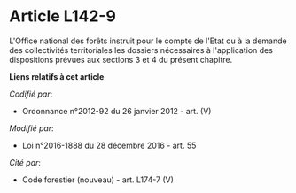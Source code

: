 # Article L142-9

L'Office national des forêts instruit pour le compte de l'Etat ou à la demande des collectivités territoriales les dossiers
nécessaires à l'application des dispositions prévues aux sections 3 et 4 du présent chapitre.

**Liens relatifs à cet article**

_Codifié par_:

  - Ordonnance n°2012-92 du 26 janvier 2012 - art. (V)

_Modifié par_:

  - Loi n°2016-1888 du 28 décembre 2016 - art. 55

_Cité par_:

  - Code forestier (nouveau) - art. L174-7 (V)
